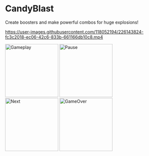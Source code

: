 # CandyBlast
 Create boosters and make powerful combos for huge explosions!



https://user-images.githubusercontent.com/118052194/226143824-fc3c2018-ec06-42c6-833b-661166db10c8.mp4

<img width="172" alt="Gameplay" src="https://user-images.githubusercontent.com/118052194/226143825-310e7207-19d7-463c-9427-282749333ab7.png">
<img width="172" alt="Pause" src="https://user-images.githubusercontent.com/118052194/226143827-5b04bfa9-792d-4ca8-bbf6-af37552d6c10.png">
<img width="172" alt="Next" src="https://user-images.githubusercontent.com/118052194/226143829-4df3c162-5957-42d5-8028-ad2b3836366a.png">
<img width="172" alt="GameOver" src="https://user-images.githubusercontent.com/118052194/226143832-426397b5-ed5d-4ca7-9991-a513daca57b6.png">
